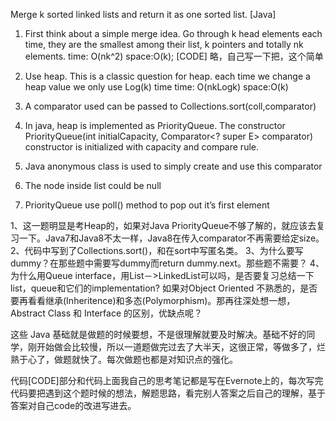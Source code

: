 Merge k sorted linked lists and return it as one sorted list. [Java]
1) First think about a simple merge idea. Go through k head elements each time, they are the smallest among their list, k pointers and totally nk elements.
time: O(nk^2) space:O(k);
[CODE] 略，自己写一下把，这个简单

2) Use heap. This is a classic question for heap. each time we change a heap value we only use Log(k) time 
time: O(nkLogk) space:O(k)

1) A comparator used can be passed to Collections.sort(coll,comparator) 
2) In java, heap is implemented as PriorityQueue. The constructor
PriorityQueue(int initialCapacity, Comparator<? super E> comparator)
constructor is initialized with capacity and compare rule.
3) Java anonymous class is used to simply create and use this comparator 
4) The node inside list could be null
5) PriorityQueue use poll() method to pop out it’s first element

1、这一题明显是考Heap的，如果对Java PriorityQueue不够了解的，就应该去复习一下。Java7和Java8不太一样，Java8在传入comparator不再需要给定size。
2、代码中写到了Collections.sort()，和在sort中写匿名类。
3、为什么要写dummy？在那些题中需要写dummy而return dummy.next。那些题不需要？
4、为什么用Queue interface，用List－>LinkedList可以吗，是否要复习总结一下list，queue和它们的implementation? 如果对Object Oriented 不熟悉的，是否要再看看继承(Inheritence)和多态(Polymorphism)。那再往深处想一想，Abstract Class 和 Interface 的区别，优缺点呢？

这些 Java 基础就是做题的时候要想，不是很理解就要及时解决。基础不好的同学，刚开始做会比较慢，所以一道题做完过去了大半天，这很正常，等做多了，烂熟于心了，做题就快了。每次做题也都是对知识点的强化。

代码[CODE]部分和代码上面我自己的思考笔记都是写在Evernote上的，每次写完代码要把遇到这个题时候的想法，解题思路，看完别人答案之后自己的理解，基于答案对自己code的改进写进去。